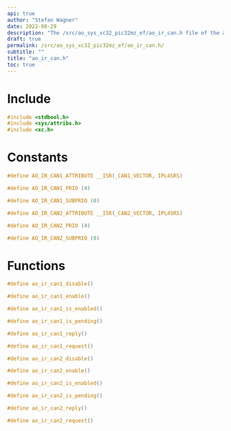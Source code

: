```yaml
---
api: true
author: "Stefan Wagner"
date: 2022-08-29
description: "The /src/ao_sys_xc32_pic32mz_ef/ao_ir_can.h file of the ao real-time operating system."
draft: true
permalink: /src/ao_sys_xc32_pic32mz_ef/ao_ir_can.h/
subtitle: ""
title: "ao_ir_can.h"
toc: true
---
```


# Include

```c
#include <stdbool.h>
#include <sys/attribs.h>
#include <xc.h>
```

# Constants

```c
#define AO_IR_CAN1_ATTRIBUTE __ISR(_CAN1_VECTOR, IPL4SRS)
```

```c
#define AO_IR_CAN1_PRIO (4)
```

```c
#define AO_IR_CAN1_SUBPRIO (0)
```

```c
#define AO_IR_CAN2_ATTRIBUTE __ISR(_CAN2_VECTOR, IPL4SRS)
```

```c
#define AO_IR_CAN2_PRIO (4)
```

```c
#define AO_IR_CAN2_SUBPRIO (0)
```

# Functions

```c
#define ao_ir_can1_disable()
```

```c
#define ao_ir_can1_enable()
```

```c
#define ao_ir_can1_is_enabled()
```

```c
#define ao_ir_can1_is_pending()
```

```c
#define ao_ir_can1_reply()
```

```c
#define ao_ir_can1_request()
```

```c
#define ao_ir_can2_disable()
```

```c
#define ao_ir_can2_enable()
```

```c
#define ao_ir_can2_is_enabled()
```

```c
#define ao_ir_can2_is_pending()
```

```c
#define ao_ir_can2_reply()
```

```c
#define ao_ir_can2_request()
```

